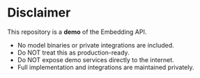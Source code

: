 
# Disclaimer

This repository is a **demo** of the Embedding API.

- No model binaries or private integrations are included.
- Do NOT treat this as production-ready.
- Do NOT expose demo services directly to the internet.
- Full implementation and integrations are maintained privately.
